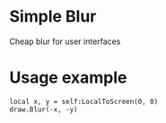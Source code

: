 # Simple Blur
Cheap blur for user interfaces

# Usage example
```
local x, y = self:LocalToScreen(0, 0)
draw.Blur(-x, -y)
```
